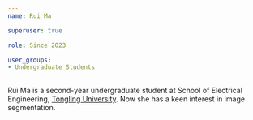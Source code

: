 ```yaml
---
name: Rui Ma

superuser: true

role: Since 2023

user_groups:
- Undergraduate Students
---
```

Rui Ma is a second-year undergraduate student at School of Electrical Engineering, [Tongling University](https://ww.tlu.edu.cn/). Now she has a keen interest in image segmentation.
